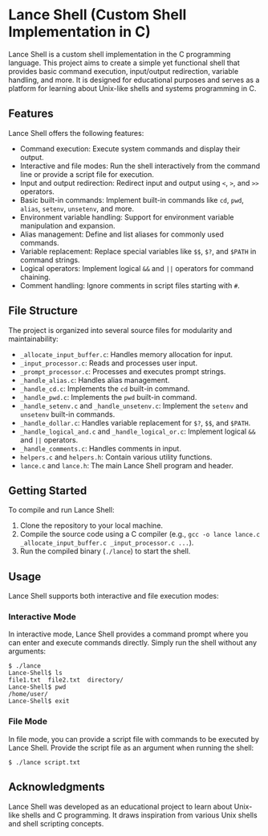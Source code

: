 # Lance Shell (Custom Shell Implementation in C)

Lance Shell is a custom shell implementation in the C programming language. This project aims to create a simple yet functional shell that provides basic command execution, input/output redirection, variable handling, and more. It is designed for educational purposes and serves as a platform for learning about Unix-like shells and systems programming in C.

## Features

Lance Shell offers the following features:

- Command execution: Execute system commands and display their output.
- Interactive and file modes: Run the shell interactively from the command line or provide a script file for execution.
- Input and output redirection: Redirect input and output using `<`, `>`, and `>>` operators.
- Basic built-in commands: Implement built-in commands like `cd`, `pwd`, `alias`, `setenv`, `unsetenv`, and more.
- Environment variable handling: Support for environment variable manipulation and expansion.
- Alias management: Define and list aliases for commonly used commands.
- Variable replacement: Replace special variables like `$$`, `$?`, and `$PATH` in command strings.
- Logical operators: Implement logical `&&` and `||` operators for command chaining.
- Comment handling: Ignore comments in script files starting with `#`.

## File Structure

The project is organized into several source files for modularity and maintainability:

- `_allocate_input_buffer.c`: Handles memory allocation for input.
- `_input_processor.c`: Reads and processes user input.
- `_prompt_processor.c`: Processes and executes prompt strings.
- `_handle_alias.c`: Handles alias management.
- `_handle_cd.c`: Implements the `cd` built-in command.
- `_handle_pwd.c`: Implements the `pwd` built-in command.
- `_handle_setenv.c` and `_handle_unsetenv.c`: Implement the `setenv` and `unsetenv` built-in commands.
- `_handle_dollar.c`: Handles variable replacement for `$?`, `$$`, and `$PATH`.
- `_handle_logical_and.c` and `_handle_logical_or.c`: Implement logical `&&` and `||` operators.
- `_handle_comments.c`: Handles comments in input.
- `helpers.c` and `helpers.h`: Contain various utility functions.
- `lance.c` and `lance.h`: The main Lance Shell program and header.

## Getting Started

To compile and run Lance Shell:

1. Clone the repository to your local machine.
2. Compile the source code using a C compiler (e.g., `gcc -o lance lance.c _allocate_input_buffer.c _input_processor.c ...`).
3. Run the compiled binary (`./lance`) to start the shell.

## Usage

Lance Shell supports both interactive and file execution modes:

### Interactive Mode

In interactive mode, Lance Shell provides a command prompt where you can enter and execute commands directly. Simply run the shell without any arguments:

```
$ ./lance
Lance-Shell$ ls
file1.txt  file2.txt  directory/
Lance-Shell$ pwd
/home/user/
Lance-Shell$ exit
```

### File Mode

In file mode, you can provide a script file with commands to be executed by Lance Shell. Provide the script file as an argument when running the shell:

```
$ ./lance script.txt
```

## Acknowledgments

Lance Shell was developed as an educational project to learn about Unix-like shells and C programming. It draws inspiration from various Unix shells and shell scripting concepts.
